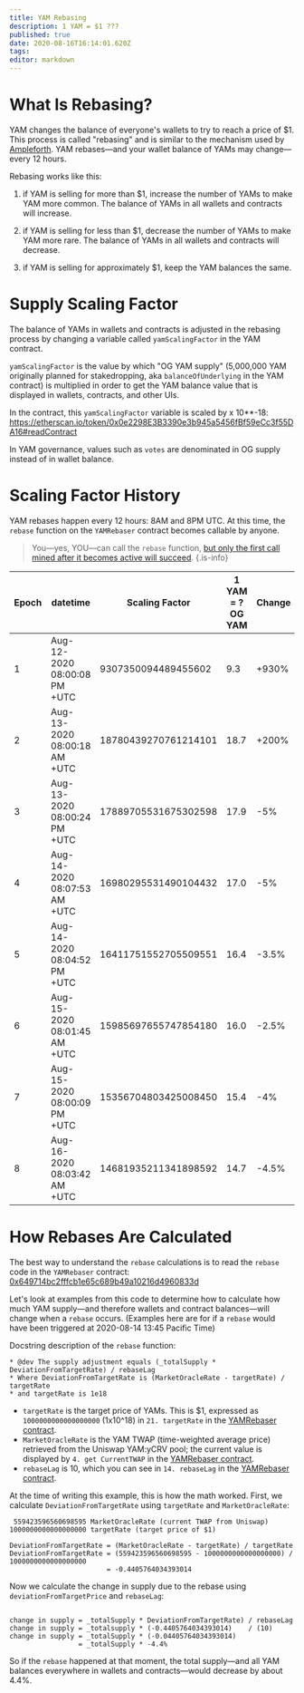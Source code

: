 ```yaml
---
title: YAM Rebasing
description: 1 YAM = $1 ???
published: true
date: 2020-08-16T16:14:01.620Z
tags: 
editor: markdown
---
```


# What Is Rebasing?

YAM changes the balance of everyone's wallets to try to reach a price of $1.  This process is called "rebasing" and is similar to the mechanism used by [Ampleforth](https://www.ampleforth.org/).  YAM rebases—and your wallet balance of YAMs may change—every 12 hours.

Rebasing works like this:

1. if YAM is selling for more than $1, increase the number of YAMs to make YAM more common.  The balance of YAMs in all wallets and contracts will increase.

2. if YAM is selling for less than $1, decrease the number of YAMs to make YAM more rare.  The balance of YAMs in all wallets and contracts will decrease.

3. if YAM is selling for approximately $1, keep the YAM balances the same.

# Supply Scaling Factor

The balance of YAMs in wallets and contracts is adjusted in the rebasing process by changing a variable called `yamScalingFactor` in the YAM contract.

`yamScalingFactor` is the value by which "OG YAM supply" (5,000,000 YAM originally planned for stakedropping, aka `balanceOfUnderlying` in the YAM contract) is multiplied in order to get the YAM balance value that is displayed in wallets, contracts, and other UIs.  

In the contract, this `yamScalingFactor` variable is scaled by x 10**-18: https://etherscan.io/token/0x0e2298E3B3390e3b945a5456fBf59eCc3f55DA16#readContract

In YAM governance, values such as `votes` are denominated in OG supply instead of in wallet balance.

# Scaling Factor History

YAM rebases happen every 12 hours: 8AM and 8PM UTC.  At this time, the `rebase` function on the `YAMRebaser` contract becomes callable by anyone.

> You—yes, YOU—can call the `rebase` function, [but only the first call mined after it becomes active will succeed](https://etherscan.io/address/0x649714bc2fffcb1e65c689b49a10216d4960833d
).
{.is-info}

| Epoch | datetime                     | Scaling Factor       | 1 YAM = ? OG YAM | Change    |  Rebase TX               |
|-------|------------------------------|----------------------|------------------|-----------|--------------------------|
| 1     | Aug-12-2020 08:00:08 PM +UTC | 9307350094489455602  | 9.3              | +930%     | [0x7b9017ec...][rebase1] |
| 2     | Aug-13-2020 08:00:18 AM +UTC | 18780439270761214101 | 18.7             | +200%     | [0x32735e9e...][rebase2] |
| 3     | Aug-13-2020 08:00:24 PM +UTC | 17889705531675302598 | 17.9             | -5%       | [0x527b8a97...][rebase3] |
| 4     | Aug-14-2020 08:07:53 AM +UTC | 16980295531490104432 | 17.0             | -5%       | [0xae58745c...][rebase4] |
| 5     | Aug-14-2020 08:04:52 PM +UTC | 16411751552705509551 | 16.4             | -3.5%     | [0x613d23a0...][rebase5] |
| 6     | Aug-15-2020 08:01:45 AM +UTC | 15985697655747854180 | 16.0             | -2.5%     | [0x4c64faec...][rebase6] |
| 7     | Aug-15-2020 08:00:09 PM +UTC | 15356704803425008450 | 15.4             | -4%       | [0xabe13f7f...][rebase7] |
| 8     | Aug-16-2020 08:03:42 AM +UTC | 14681935211341898592 | 14.7             | -4.5%     | [0x3cbae78c...][rebase8] |

[rebase1]: https://etherscan.io/tx/0x7b9017ec92b0200455e5269380195fbecfbf91c8acda30985cc1dc413d215076
[rebase2]: https://etherscan.io/tx/0x32735e9e9aac51739b5725a225be6c7a3851f422be986d0f4f4bc0ec475ee286
[rebase3]: https://etherscan.io/tx/0x527b8a970a53bd46d99d758aa16ff9c2218513b46647a7cfbff72f8a22f8aedc
[rebase4]: https://etherscan.io/tx/0xae58745c11679894bdcbd5b977e864b669148f61b73009f72551c32a07ba9466
[rebase5]: https://etherscan.io/tx/0x613d23a0315b068ac183376fe786188c4c65972970f7d3cdb490eba95eae8549
[rebase6]: https://etherscan.io/tx/0x4c64faeca69106807930badf7801b3db5ffbcbf3212d076bea2b7b1a048eb83b
[rebase7]: https://etherscan.io/tx/0xabe13f7f9a27370c07f1eb711af4b37442df4d4bf0234febefcc5a4c79d043ec
[rebase8]: https://etherscan.io/tx/0x3cbae78cd78fbc7a466ffb3956f3f95928579f40f14fceda978a1c5d81d26a64



# How Rebases Are Calculated

The best way to understand the `rebase` calculations is to read the `rebase` code in the `YAMRebaser` contract: [0x649714bc2fffcb1e65c689b49a10216d4960833d][etherscan-rebaser]

Let's look at examples from this code to determine how to calculate how much YAM supply—and therefore wallets and contract balances—will change when a `rebase` occurs.  (Examples here are for if a `rebase` would have been triggered at 2020-08-14 13:45 Pacific Time)

Docstring description of the `rebase` function:
```
* @dev The supply adjustment equals (_totalSupply * DeviationFromTargetRate) / rebaseLag
* Where DeviationFromTargetRate is (MarketOracleRate - targetRate) / targetRate
* and targetRate is 1e18
```

- `targetRate` is the target price of YAMs.  This is $1, expressed as `1000000000000000000` (1x10^18) in `21. targetRate` in the [YAMRebaser contract][etherscan-rebaser].
- `MarketOracleRate` is the YAM TWAP (time-weighted average price) retrieved from the Uniswap YAM:yCRV pool; the current value is displayed by `4. get CurrentTWAP` in the [YAMRebaser contract][etherscan-rebaser].
- `rebaseLag` is 10, which you can see in `14. rebaseLag` in the [YAMRebaser contract][etherscan-rebaser].

At the time of writing this example, this is how the math worked.  First, we calculate `DeviationFromTargetRate` using `targetRate` and `MarketOracleRate`:

```
 559423596560698595 MarketOracleRate (current TWAP from Uniswap)
1000000000000000000 targetRate (target price of $1)

DeviationFromTargetRate = (MarketOracleRate - targetRate) / targetRate
DeviationFromTargetRate = (559423596560698595 - 1000000000000000000) / 1000000000000000000
                        = -0.4405764034393014
```

Now we calculate the change in supply due to the rebase using `deviationFromTargetPrice` and `rebaseLag`:

```

change in supply = _totalSupply * DeviationFromTargetRate) / rebaseLag
change in supply = _totalsupply * (-0.4405764034393014)    / (10)
change in supply = _totalSupply * (-0.04405764034393014)
                 = _totalSupply * -4.4%
```

So if the `rebase` happened at that moment, the total supply—and all YAM balances everywhere in wallets and contracts—would decrease by about 4.4%.



[etherscan-rebaser]: https://etherscan.io/address/0x649714bc2fffcb1e65c689b49a10216d4960833d#readContract

